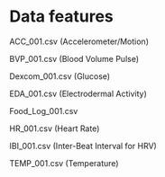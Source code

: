 
# Data features

ACC_001.csv (Accelerometer/Motion)

BVP_001.csv (Blood Volume Pulse)

Dexcom_001.csv (Glucose)

EDA_001.csv (Electrodermal Activity)

Food_Log_001.csv

HR_001.csv (Heart Rate)

IBI_001.csv (Inter-Beat Interval for HRV)

TEMP_001.csv (Temperature)
